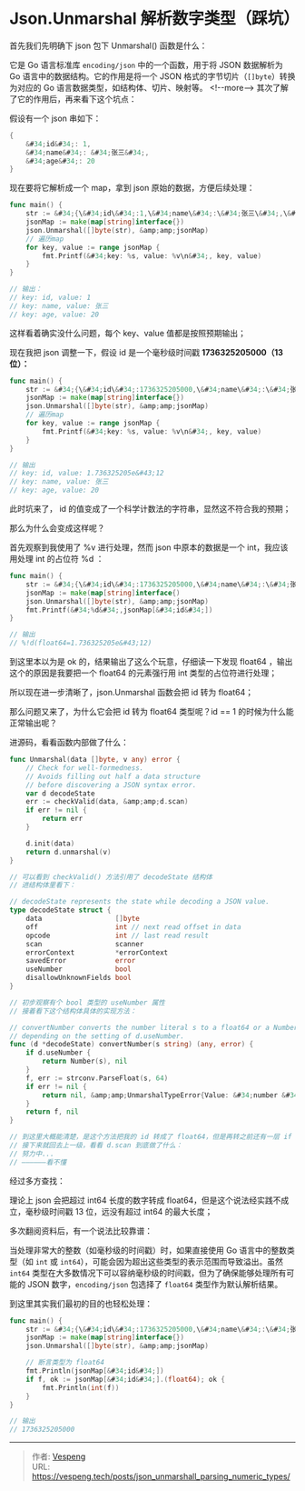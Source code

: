 # Json.Unmarshal 解析数字类型（踩坑）



首先我们先明确下 json 包下 Unmarshal() 函数是什么：

它是 Go 语言标准库 `encoding/json` 中的一个函数，用于将 JSON 数据解析为 Go 语言中的数据结构。它的作用是将一个 JSON 格式的字节切片（`[]byte`）转换为对应的 Go 语言数据类型，如结构体、切片、映射等。
&lt;!--more--&gt;
其次了解了它的作用后，再来看下这个坑点：

假设有一个 json 串如下：

```go
{
    &#34;id&#34;: 1,
    &#34;name&#34;: &#34;张三&#34;,
    &#34;age&#34;: 20
}

```

现在要将它解析成一个 map，拿到 json 原始的数据，方便后续处理：

```go {data-open=true}
func main() {
	str := &#34;{\&#34;id\&#34;:1,\&#34;name\&#34;:\&#34;张三\&#34;,\&#34;age\&#34;:20}&#34;
	jsonMap := make(map[string]interface{})
	json.Unmarshal([]byte(str), &amp;amp;jsonMap)
	// 遍历map
	for key, value := range jsonMap {
		fmt.Printf(&#34;key: %s, value: %v\n&#34;, key, value)
	}
}

// 输出：
// key: id, value: 1
// key: name, value: 张三
// key: age, value: 20

```

这样看着确实没什么问题，每个 key、value 值都是按照预期输出；

现在我把 json 调整一下，假设 id 是一个毫秒级时间戳 **1736325205000（13 位）：**

```go {data-open=true}
func main() {
	str := &#34;{\&#34;id\&#34;:1736325205000,\&#34;name\&#34;:\&#34;张三\&#34;,\&#34;age\&#34;:20}&#34;
	jsonMap := make(map[string]interface{})
	json.Unmarshal([]byte(str), &amp;amp;jsonMap)
	// 遍历map
	for key, value := range jsonMap {
		fmt.Printf(&#34;key: %s, value: %v\n&#34;, key, value)
	}
}

// 输出
// key: id, value: 1.736325205e&#43;12
// key: name, value: 张三
// key: age, value: 20

```

此时坑来了， id 的值变成了一个科学计数法的字符串，显然这不符合我的预期；

那么为什么会变成这样呢？

首先观察到我使用了 %v 进行处理，然而 json 中原本的数据是一个 int，我应该用处理 int 的占位符 %d ：

```go {data-open=true}
func main() {
	str := &#34;{\&#34;id\&#34;:1736325205000,\&#34;name\&#34;:\&#34;张三\&#34;,\&#34;age\&#34;:20}&#34;
	jsonMap := make(map[string]interface{)
	json.Unmarshal([]byte(str), &amp;amp;jsonMap)
	fmt.Printf(&#34;%d&#34;,jsonMap[&#34;id&#34;])
}

// 输出
// %!d(float64=1.736325205e&#43;12)

```

到这里本以为是 ok 的，结果输出了这么个玩意，仔细读一下发现 float64 ，输出这个的原因是我要把一个 float64 的元素强行用 int 类型的占位符进行处理；

所以现在进一步清晰了，json.Unmarshal 函数会把 id 转为 float64；

那么问题又来了，为什么它会把 id 转为 float64 类型呢？id == 1 的时候为什么能正常输出呢？

进源码，看看函数内部做了什么：

```go {data-open=true}
func Unmarshal(data []byte, v any) error {
	// Check for well-formedness.
	// Avoids filling out half a data structure
	// before discovering a JSON syntax error.
	var d decodeState
	err := checkValid(data, &amp;amp;d.scan)
	if err != nil {
		return err
	}

	d.init(data)
	return d.unmarshal(v)
}

// 可以看到 checkValid() 方法引用了 decodeState 结构体
// 进结构体里看下：

// decodeState represents the state while decoding a JSON value.
type decodeState struct {
	data                  []byte
	off                   int // next read offset in data
	opcode                int // last read result
	scan                  scanner
	errorContext          *errorContext
	savedError            error
	useNumber             bool
	disallowUnknownFields bool
}

// 初步观察有个 bool 类型的 useNumber 属性
// 接着看下这个结构体具体的实现方法：

// convertNumber converts the number literal s to a float64 or a Number
// depending on the setting of d.useNumber.
func (d *decodeState) convertNumber(s string) (any, error) {
	if d.useNumber {
		return Number(s), nil
	}
	f, err := strconv.ParseFloat(s, 64)
	if err != nil {
		return nil, &amp;amp;UnmarshalTypeError{Value: &#34;number &#34; &#43; s, Type: reflect.TypeOf(0.0), Offset: int64(d.off)}
	}
	return f, nil
}

// 到这里大概能清楚，是这个方法把我的 id 转成了 float64，但是再转之前还有一层 if 会把原始值输出；
// 接下来就回去上一级，看看 d.scan 到底做了什么：
// 努力中...
// ——————看不懂

```

经过多方查找：

理论上 json 会把超过 int64 长度的数字转成 float64，但是这个说法经实践不成立，毫秒级时间戳 13 位，远没有超过 int64 的最大长度；

多次翻阅资料后，有一个说法比较靠谱：

当处理非常大的整数（如毫秒级的时间戳）时，如果直接使用 Go 语言中的整数类型（如 `int` 或 `int64`），可能会因为超出这些类型的表示范围而导致溢出。虽然 `int64` 类型在大多数情况下可以容纳毫秒级的时间戳，但为了确保能够处理所有可能的 JSON 数字，`encoding/json` 包选择了 `float64` 类型作为默认解析结果。

到这里其实我们最初的目的也轻松处理：

```go {data-open=true}
func main() {
	str := &#34;{\&#34;id\&#34;:1736325205000,\&#34;name\&#34;:\&#34;张三\&#34;,\&#34;age\&#34;:20}&#34;
	jsonMap := make(map[string]interface{})
	json.Unmarshal([]byte(str), &amp;amp;jsonMap)

	// 断言类型为 float64
	fmt.Println(jsonMap[&#34;id&#34;])
	if f, ok := jsonMap[&#34;id&#34;].(float64); ok {
		fmt.Println(int(f))
	}
}

// 输出
// 1736325205000
```

---

> 作者: [Vespeng](https://github.com/vespeng/)  
> URL: https://vespeng.tech/posts/json_unmarshall_parsing_numeric_types/  


